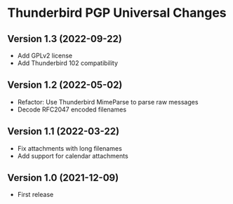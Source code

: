 # Thunderbird PGP Universal Changes

## Version 1.3 (2022-09-22)
- Add GPLv2 license
- Add Thunderbird 102 compatibility

## Version 1.2 (2022-05-02)
- Refactor: Use Thunderbird MimeParse to parse raw messages
- Decode RFC2047 encoded filenames

## Version 1.1 (2022-03-22)
- Fix attachments with long filenames
- Add support for calendar attachments

## Version 1.0 (2021-12-09)
- First release

